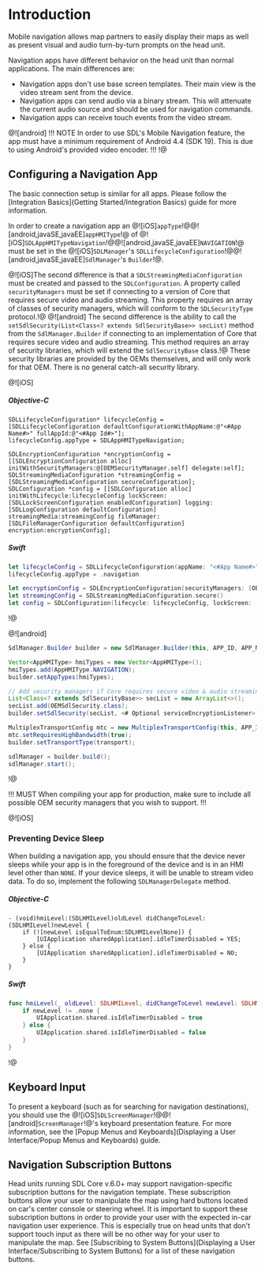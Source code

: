 # Introduction
Mobile navigation allows map partners to easily display their maps as well as present visual and audio turn-by-turn prompts on the head unit.

 Navigation apps have different behavior on the head unit than normal applications. The main differences are:
 
* Navigation apps don't use base screen templates. Their main view is the video stream sent from the device.
* Navigation apps can send audio via a binary stream. This will attenuate the current audio source and should be used for navigation commands.
* Navigation apps can receive touch events from the video stream.

@![android]
!!! NOTE
In order to use SDL's Mobile Navigation feature, the app must have a minimum requirement of Android 4.4 (SDK 19). This is due to using Android's provided video encoder.
!!!
!@

## Configuring a Navigation App
The basic connection setup is similar for all apps. Please follow the [Integration Basics](Getting Started/Integration Basics) guide for more information.

In order to create a navigation app an @![iOS]`appType`!@@![android,javaSE,javaEE]`appHMIType`!@ of @![iOS]`SDLAppHMITypeNavigation`!@@![android,javaSE,javaEE]`NAVIGATION`!@ must be set in the @![iOS]`SDLManager`'s `SDLLifecycleConfiguration`!@@![android,javaSE,javaEE]`SdlManager`'s `Builder`!@.

@![iOS]The second difference is that a `SDLStreamingMediaConfiguration` must be created and passed to the `SDLConfiguration`. A property called `securityManagers` must be set if connecting to a version of Core that requires secure video and audio streaming. This property requires an array of classes of security managers, which will conform to the `SDLSecurityType` protocol.!@ @![android] The second difference is the ability to call the `setSdlSecurity(List<Class<? extends SdlSecurityBase>> secList)` method from the `SdlManager.Builder` if connecting to an implementation of Core that requires secure video and audio streaming. This method requires an array of security libraries, which will extend the `SdlSecurityBase` class.!@ These security libraries are provided by the OEMs themselves, and will only work for that OEM. There is no general catch-all security library.

@![iOS]
##### Objective-C
```objc
SDLLifecycleConfiguration* lifecycleConfig = [SDLLifecycleConfiguration defaultConfigurationWithAppName:@"<#App Name#>" fullAppId:@"<#App Id#>"];
lifecycleConfig.appType = SDLAppHMITypeNavigation;

SDLEncryptionConfiguration *encryptionConfig = [[SDLEncryptionConfiguration alloc] initWithSecurityManagers:@[OEMSecurityManager.self] delegate:self];
SDLStreamingMediaConfiguration *streamingConfig = [SDLStreamingMediaConfiguration secureConfiguration];
SDLConfiguration *config = [[SDLConfiguration alloc] initWithLifecycle:lifecycleConfig lockScreen:[SDLLockScreenConfiguration enabledConfiguration] logging:[SDLLogConfiguration defaultConfiguration] streamingMedia:streamingConfig fileManager:[SDLFileManagerConfiguration defaultConfiguration] encryption:encryptionConfig];
```

##### Swift
```swift
let lifecycleConfig = SDLLifecycleConfiguration(appName: "<#App Name#>", fullAppId: "<#App Id#>")
lifecycleConfig.appType = .navigation

let encryptionConfig = SDLEncryptionConfiguration(securityManagers: [OEMSecurityManager.self], delegate: self)
let streamingConfig = SDLStreamingMediaConfiguration.secure()
let config = SDLConfiguration(lifecycle: lifecycleConfig, lockScreen: .enabled(), logging: .default(), streamingMedia: streamingConfig, fileManager: .default(), encryption: encryptionConfig)
```
!@

@![android]
```java
SdlManager.Builder builder = new SdlManager.Builder(this, APP_ID, APP_NAME, listener);

Vector<AppHMIType> hmiTypes = new Vector<AppHMIType>();
hmiTypes.add(AppHMIType.NAVIGATION);
builder.setAppTypes(hmiTypes);

// Add security managers if Core requires secure video & audio streaming
List<Class<? extends SdlSecurityBase>> secList = new ArrayList<>();
secList.add(OEMSdlSecurity.class);
builder.setSdlSecurity(secList, <# Optional serviceEncryptionListener>);

MultiplexTransportConfig mtc = new MultiplexTransportConfig(this, APP_ID, MultiplexTransportConfig.FLAG_MULTI_SECURITY_OFF);
mtc.setRequiresHighBandwidth(true);
builder.setTransportType(transport);

sdlManager = builder.build();
sdlManager.start();
```
!@

!!! MUST
When compiling your app for production, make sure to include all possible OEM security managers that you wish to support.
!!!

@![iOS]
### Preventing Device Sleep
When building a navigation app, you should ensure that the device never sleeps while your app is in the foreground of the device and is in an HMI level other than `NONE`. If your device sleeps, it will be unable to stream video data. To do so, implement the following `SDLManagerDelegate` method.

##### Objective-C
```objc
- (void)hmiLevel:(SDLHMILevel)oldLevel didChangeToLevel:(SDLHMILevel)newLevel {
    if (![newLevel isEqualToEnum:SDLHMILevelNone]) {
        [UIApplication sharedApplication].idleTimerDisabled = YES;
    } else {
        [UIApplication sharedApplication].idleTimerDisabled = NO;
    }
}
```

##### Swift
```swift
func hmiLevel(_ oldLevel: SDLHMILevel, didChangeToLevel newLevel: SDLHMILevel) {
    if newLevel != .none {
        UIApplication.shared.isIdleTimerDisabled = true
    } else {
        UIApplication.shared.isIdleTimerDisabled = false
    }
}
```
!@

## Keyboard Input
To present a keyboard (such as for searching for navigation destinations), you should use the @![iOS]`SDLScreenManager`!@@![android]`ScreenManager`!@'s keyboard presentation feature. For more information, see the [Popup Menus and Keyboards](Displaying a User Interface/Popup Menus and Keyboards) guide.

## Navigation Subscription Buttons
Head units running SDL Core v.6.0+ may support navigation-specific subscription buttons for the navigation template. These subscription buttons allow your user to manipulate the map using hard buttons located on car's center console or steering wheel. It is important to support these subscription buttons in order to provide your user with the expected in-car navigation user experience. This is especially true on head units that don't support touch input as there will be no other way for your user to manipulate the map. See [Subscribing to System Buttons](Displaying a User Interface/Subscribing to System Buttons) for a list of these navigation buttons.